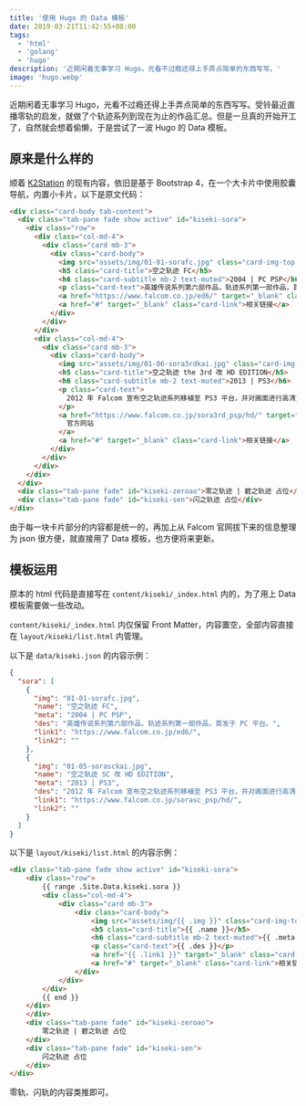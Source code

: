 ```yaml
---
title: '使用 Hugo 的 Data 模板'
date: 2019-03-21T11:42:55+08:00
tags:
  - 'html'
  - 'golang'
  - 'hugo'
description: '近期闲着无事学习 Hugo，光看不过瘾还得上手弄点简单的东西写写。'
image: 'hugo.webp'
---
```


近期闲着无事学习 Hugo，光看不过瘾还得上手弄点简单的东西写写。受铃最近直播零轨的启发，就做了个轨迹系列到现在为止的作品汇总。但是一旦真的开始开工了，自然就会想着偷懒，于是尝试了一波 Hugo 的 Data 模板。

<!--more-->

## 原来是什么样的

顺着 [K2Station](https://tools.dsrkafuu.su/) 的现有内容，依旧是基于 Bootstrap 4，在一个大卡片中使用胶囊导航，内置小卡片，以下是原文代码：

```html
<div class="card-body tab-content">
  <div class="tab-pane fade show active" id="kiseki-sora">
    <div class="row">
      <div class="col-md-4">
        <div class="card mb-3">
          <div class="card-body">
            <img src="assets/img/01-01-sorafc.jpg" class="card-img-top mb-3" />
            <h5 class="card-title">空之轨迹 FC</h5>
            <h6 class="card-subtitle mb-2 text-muted">2004 | PC PSP</h6>
            <p class="card-text">英雄传说系列第六部作品，轨迹系列第一部作品，首发于 PC 平台。</p>
            <a href="https://www.falcom.co.jp/ed6/" target="_blank" class="card-link">官方网站</a>
            <a href="#" target="_blank" class="card-link">相关链接</a>
          </div>
        </div>
      </div>
      <div class="col-md-4">
        <div class="card mb-3">
          <div class="card-body">
            <img src="assets/img/01-06-sora3rdkai.jpg" class="card-img-top mb-3" />
            <h5 class="card-title">空之轨迹 the 3rd 改 HD EDITION</h5>
            <h6 class="card-subtitle mb-2 text-muted">2013 | PS3</h6>
            <p class="card-text">
              2012 年 Falcom 宣布空之轨迹系列移植至 PS3 平台，并对画面进行高清重制。
            </p>
            <a href="https://www.falcom.co.jp/sora3rd_psp/hd/" target="_blank" class="card-link">
              官方网站
            </a>
            <a href="#" target="_blank" class="card-link">相关链接</a>
          </div>
        </div>
      </div>
    </div>
  </div>
  <div class="tab-pane fade" id="kiseki-zeroao">零之轨迹 | 碧之轨迹 占位</div>
  <div class="tab-pane fade" id="kiseki-sen">闪之轨迹 占位</div>
</div>
```

由于每一块卡片部分的内容都是统一的，再加上从 Falcom 官网拔下来的信息整理为 json 很方便，就直接用了 Data 模板，也方便将来更新。

## 模板运用

原本的 html 代码是直接写在 `content/kiseki/_index.html` 内的，为了用上 Data 模板需要做一些改动。

`content/kiseki/_index.html` 内仅保留 Front Matter，内容置空，全部内容直接在 `layout/kiseki/list.html` 内管理。

以下是 `data/kiseki.json` 的内容示例：

```json
{
  "sora": [
    {
      "img": "01-01-sorafc.jpg",
      "name": "空之轨迹 FC",
      "meta": "2004 | PC PSP",
      "des": "英雄传说系列第六部作品，轨迹系列第一部作品，首发于 PC 平台。",
      "link1": "https://www.falcom.co.jp/ed6/",
      "link2": ""
    },
    {
      "img": "01-05-sorasckai.jpg",
      "name": "空之轨迹 SC 改 HD EDITION",
      "meta": "2013 | PS3",
      "des": "2012 年 Falcom 宣布空之轨迹系列移植至 PS3 平台，并对画面进行高清重制。",
      "link1": "https://www.falcom.co.jp/sorasc_psp/hd/",
      "link2": ""
    }
  ]
}
```

以下是 `layout/kiseki/list.html` 的内容示例：

```html
<div class="tab-pane fade show active" id="kiseki-sora">
    <div class="row">
        {{ range .Site.Data.kiseki.sora }}
        <div class="col-md-4">
            <div class="card mb-3">
                <div class="card-body">
                    <img src="assets/img/{{ .img }}" class="card-img-top mb-3">
                    <h5 class="card-title">{{ .name }}</h5>
                    <h6 class="card-subtitle mb-2 text-muted">{{ .meta }}</h6>
                    <p class="card-text">{{ .des }}</p>
                    <a href="{{ .link1 }}" target="_blank" class="card-link">官方网站</a>
                    <a href="#" target="_blank" class="card-link">相关链接</a>
                </div>
            </div>
        </div>
        {{ end }}
    </div>
    </div>
    <div class="tab-pane fade" id="kiseki-zeroao">
        零之轨迹 | 碧之轨迹 占位
    </div>
    <div class="tab-pane fade" id="kiseki-sen">
        闪之轨迹 占位
    </div>
</div>
```

零轨、闪轨的内容类推即可。
